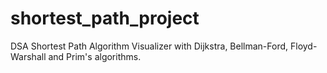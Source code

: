 # shortest_path_project
DSA Shortest Path Algorithm Visualizer with Dijkstra, Bellman-Ford, Floyd-Warshall and Prim's algorithms.
